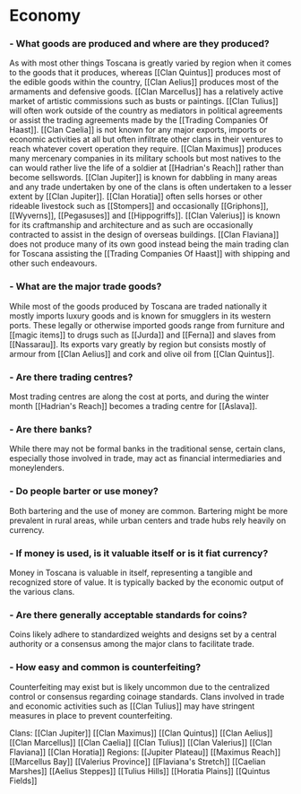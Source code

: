 
# Economy
### - What goods are produced and where are they produced?
As with most other things Toscana is greatly varied by region when it comes to the goods that it produces, whereas [[Clan Quintus]] produces most of the edible goods within the country, [[Clan Aelius]] produces most of the armaments and defensive goods. [[Clan Marcellus]] has a relatively active market of artistic commissions such as busts or paintings. [[Clan Tulius]] will often work outside of the country as mediators in political agreements or assist the trading agreements made by the [[Trading Companies Of Haast]]. [[Clan Caelia]] is not known for any major exports, imports or economic activities at all but often infiltrate other clans in their ventures to reach whatever covert operation they require. [[Clan Maximus]] produces many mercenary companies in its military schools but most natives to the can would rather live the life of a soldier at [[Hadrian's Reach]] rather than become sellswords. [[Clan Jupiter]] is known for dabbling in many areas and any trade undertaken by one of the clans is often undertaken to a lesser extent by [[Clan Jupiter]]. [[Clan Horatia]] often sells horses or other rideable livestock such as [[Stompers]] and occasionally [[Griphons]], [[Wyverns]], [[Pegasuses]] and [[Hippogriffs]]. [[Clan Valerius]] is known for its craftmanship and architecture and as such are occasionally contracted to assist in the design of overseas buildings. [[Clan Flaviana]] does not produce many of its own good instead being the main trading clan for Toscana assisting the [[Trading Companies Of Haast]] with shipping and other such endeavours.
### - What are the major trade goods?
While most of the goods produced by Toscana are traded nationally it mostly imports luxury goods and is known for smugglers in its western ports. These legally or otherwise imported goods range from furniture and [[magic items]] to drugs such as [[Jurda]]  and [[Ferna]] and slaves from [[Nassarau]]. Its exports vary greatly by region but consists mostly of armour from [[Clan Aelius]] and cork and olive oil from [[Clan Quintus]].
### - Are there trading centres?
Most trading centres are along the cost at ports, and during the winter month [[Hadrian's Reach]] becomes a trading centre for [[Aslava]].
### - Are there banks?
While there may not be formal banks in the traditional sense, certain clans, especially those involved in trade, may act as financial intermediaries and moneylenders.
### - Do people barter or use money?
Both bartering and the use of money are common. Bartering might be more prevalent in rural areas, while urban centers and trade hubs rely heavily on currency.
### - If money is used, is it valuable itself or is it fiat currency?
Money in Toscana is valuable in itself, representing a tangible and recognized store of value. It is typically backed by the economic output of the various clans.
### - Are there generally acceptable standards for coins?
Coins likely adhere to standardized weights and designs set by a central authority or a consensus among the major clans to facilitate trade.
### - How easy and common is counterfeiting?
Counterfeiting may exist but is likely uncommon due to the centralized control or consensus regarding coinage standards. Clans involved in trade and economic activities such as [[Clan Tulius]] may have stringent measures in place to prevent counterfeiting.

Clans:
	[[Clan Jupiter]]
	[[Clan Maximus]]
	[[Clan Quintus]]
	[[Clan Aelius]]
	[[Clan Marcellus]]
	[[Clan Caelia]]
	[[Clan Tulius]]
	[[Clan Valerius]]
	[[Clan Flaviana]]
	[[Clan Horatia]]
Regions:
	[[Jupiter Plateau]]
	[[Maximus Reach]]
	[[Marcellus Bay]]
	[[Valerius Province]]
	[[Flaviana's Stretch]]
	[[Caelian Marshes]]
	[[Aelius Steppes]]
	[[Tulius Hills]]
	[[Horatia Plains]]
	[[Quintus Fields]]
